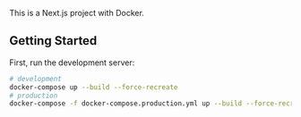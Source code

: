 This is a Next.js project with Docker.

## Getting Started

First, run the development server:

```bash
# development
docker-compose up --build --force-recreate
# production
docker-compose -f docker-compose.production.yml up --build --force-recreate
```
